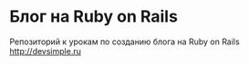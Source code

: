 # Блог на Ruby on Rails

Репозиторий к урокам по созданию блога на Ruby on Rails
http://devsimple.ru
